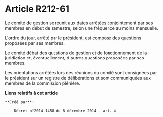 # Article R212-61

Le  comité de gestion se réunit aux dates arrêtées conjointement par ses  membres en début de semestre, selon une fréquence
au moins mensuelle. 

L'ordre du jour, arrêté par le président, est composé des questions proposées par ses membres. 

Le comité débat des questions de gestion et de fonctionnement de la  juridiction et, éventuellement, d'autres questions
proposées par ses  membres. 

Les orientations arrêtées lors des  réunions du comité sont consignées par le président sur un registre de  délibérations et
sont communiquées aux membres de la commission  plénière.

**Liens relatifs à cet article**

	**Créé par**:

	  - Décret n°2014-1458 du 8 décembre 2014 - art. 4
